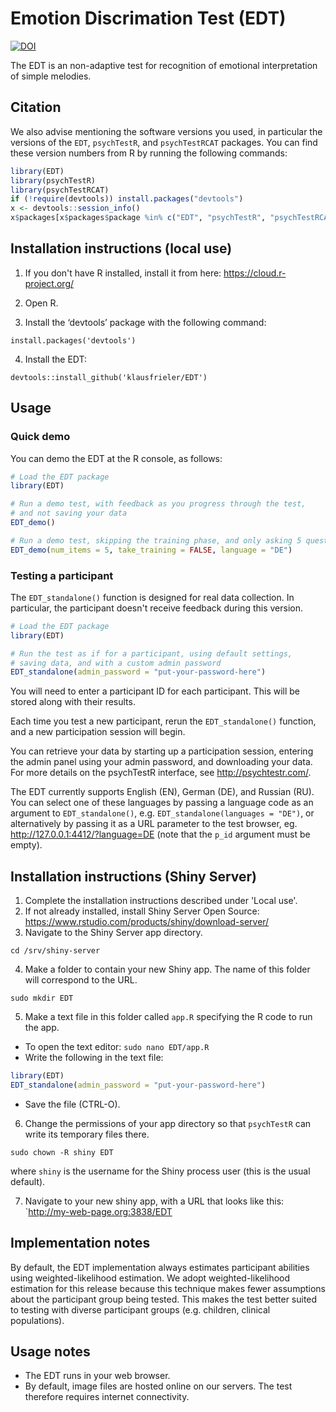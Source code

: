 # Emotion Discrimation Test (EDT)

[![DOI](https://zenodo.org/badge/DOI/10.5281/zenodo.1415363.svg)](https://doi.org/10.5281/zenodo.1415363)

The EDT is an non-adaptive test for recognition of emotional interpretation of simple melodies.


## Citation

We also advise mentioning the software versions you used,
in particular the versions of the `EDT`, `psychTestR`, and `psychTestRCAT` packages.
You can find these version numbers from R by running the following commands:

``` r
library(EDT)
library(psychTestR)
library(psychTestRCAT)
if (!require(devtools)) install.packages("devtools")
x <- devtools::session_info()
x$packages[x$packages$package %in% c("EDT", "psychTestR", "psychTestRCAT"), ]
```

## Installation instructions (local use)

1. If you don't have R installed, install it from here: https://cloud.r-project.org/

2. Open R.

3. Install the ‘devtools’ package with the following command:

`install.packages('devtools')`

4. Install the EDT:

`devtools::install_github('klausfrieler/EDT')`

## Usage

### Quick demo 

You can demo the EDT at the R console, as follows:

``` r
# Load the EDT package
library(EDT)

# Run a demo test, with feedback as you progress through the test,
# and not saving your data
EDT_demo()

# Run a demo test, skipping the training phase, and only asking 5 questions, as well a changinge the language
EDT_demo(num_items = 5, take_training = FALSE, language = "DE")
```

### Testing a participant

The `EDT_standalone()` function is designed for real data collection.
In particular, the participant doesn't receive feedback during this version.

``` r
# Load the EDT package
library(EDT)

# Run the test as if for a participant, using default settings,
# saving data, and with a custom admin password
EDT_standalone(admin_password = "put-your-password-here")
```

You will need to enter a participant ID for each participant.
This will be stored along with their results.

Each time you test a new participant,
rerun the `EDT_standalone()` function,
and a new participation session will begin.

You can retrieve your data by starting up a participation session,
entering the admin panel using your admin password,
and downloading your data.
For more details on the psychTestR interface, 
see http://psychtestr.com/.

The EDT currently supports English (EN), German (DE), and Russian (RU).
You can select one of these languages by passing a language code as 
an argument to `EDT_standalone()`, e.g. `EDT_standalone(languages = "DE")`,
or alternatively by passing it as a URL parameter to the test browser,
eg. http://127.0.0.1:4412/?language=DE (note that the `p_id` argument must be empty).

## Installation instructions (Shiny Server)

1. Complete the installation instructions described under 'Local use'.
2. If not already installed, install Shiny Server Open Source:
https://www.rstudio.com/products/shiny/download-server/
3. Navigate to the Shiny Server app directory.

`cd /srv/shiny-server`

4. Make a folder to contain your new Shiny app.
The name of this folder will correspond to the URL.

`sudo mkdir EDT`

5. Make a text file in this folder called `app.R`
specifying the R code to run the app.

- To open the text editor: `sudo nano EDT/app.R`
- Write the following in the text file:

``` r
library(EDT)
EDT_standalone(admin_password = "put-your-password-here")
```

- Save the file (CTRL-O).

6. Change the permissions of your app directory so that `psychTestR`
can write its temporary files there.

`sudo chown -R shiny EDT`

where `shiny` is the username for the Shiny process user
(this is the usual default).

7. Navigate to your new shiny app, with a URL that looks like this:
`http://my-web-page.org:3838/EDT

## Implementation notes

By default, the EDT  implementation always estimates participant abilities
using weighted-likelihood estimation.
We adopt weighted-likelihood estimation for this release 
because this technique makes fewer assumptions about the participant group being tested.
This makes the test better suited to testing with diverse participant groups
(e.g. children, clinical populations).

## Usage notes

- The EDT runs in your web browser.
- By default, image files are hosted online on our servers.
The test therefore requires internet connectivity.

